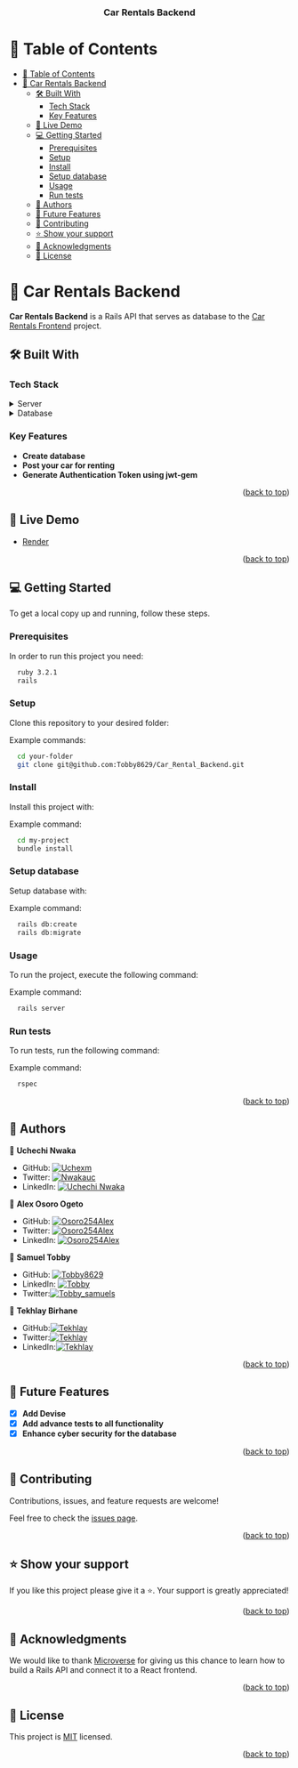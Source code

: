 <a name="readme-top"></a>

<div align="center">

  <h3><b>Car Rentals Backend</b></h3>

</div>

<!-- TABLE OF CONTENTS -->

# 📗 Table of Contents

- [📗 Table of Contents](#-table-of-contents)
- [📖 Car Rentals Backend ](#-car-rentals-backend-)
  - [🛠 Built With ](#-built-with-)
    - [Tech Stack ](#tech-stack-)
    - [Key Features ](#key-features-)
  - [🚀 Live Demo ](#-live-demo-)
  - [💻 Getting Started ](#-getting-started-)
    - [Prerequisites](#prerequisites)
    - [Setup](#setup)
    - [Install](#install)
    - [Setup database](#setup-database)
    - [Usage](#usage)
    - [Run tests](#run-tests)
  - [👥 Authors ](#-authors-)
  - [🔭 Future Features ](#-future-features-)
  - [🤝 Contributing ](#-contributing-)
  - [⭐️ Show your support ](#️-show-your-support-)
  - [🙏 Acknowledgments ](#-acknowledgments-)
  - [📝 License ](#-license-)

<!-- PROJECT DESCRIPTION -->

# 📖 Car Rentals Backend <a name="about-project"></a>

**Car Rentals Backend** is a Rails API that serves as database to the [Car Rentals Frontend](https://github.com/Tobby8629/Car_rental_frontend) project.

## 🛠 Built With <a name="built-with"></a>

### Tech Stack <a name="tech-stack"></a>

<details>
  <summary>Server</summary>
  <ul>
    <li><a href="https://rubyonrails.org/">Ruby On Rails</a></li>
  </ul>
</details>

<details>
<summary>Database</summary>
  <ul>
    <li><a href="https://www.postgresql.org/">PostgreSQL</a></li>
  </ul>
</details>

<!-- Features -->

### Key Features <a name="key-features"></a>

- **Create database**
- **Post your car for renting**
- **Generate Authentication Token using jwt-gem**

<p align="right">(<a href="#readme-top">back to top</a>)</p>

<!-- LIVE DEMO -->

## 🚀 Live Demo <a name="live-demo"></a>

- [Render](https://che-v1m0.onrender.com/)

<p align="right">(<a href="#readme-top">back to top</a>)</p>

<!-- GETTING STARTED -->

## 💻 Getting Started <a name="getting-started"></a>

To get a local copy up and running, follow these steps.

### Prerequisites

In order to run this project you need:

```sh
  ruby 3.2.1
  rails
```

### Setup

Clone this repository to your desired folder:

Example commands:

```sh
  cd your-folder
  git clone git@github.com:Tobby8629/Car_Rental_Backend.git
```

### Install

Install this project with:

Example command:

```sh
  cd my-project
  bundle install
```

### Setup database

Setup database with:

Example command:

```sh
  rails db:create
  rails db:migrate
```

### Usage

To run the project, execute the following command:

Example command:

```sh
  rails server
```

### Run tests

To run tests, run the following command:

Example command:

```sh
  rspec
```

<p align="right">(<a href="#readme-top">back to top</a>)</p>

<!-- AUTHORS -->

## 👥 Authors <a name="authors"></a>

👤 **Uchechi Nwaka**

- GitHub: [![Uchexm](https://img.shields.io/badge/-uchexm-white?logo=GitHub&logoColor=181717&style=plastic)](https://github.com/demix007)
- Twitter: [![Nwakauc](https://img.shields.io/badge/-nwakauc-blue?logo=Twitter&logoColor=skyBlue&style=plastic)](https://twitter.com/nwakauc)
- LinkedIn: [![Uchechi Nwaka](https://img.shields.io/badge/-nwakauc-white?logo=LinkedIn&logoColor=181717&style=plastic)](https://linkedin.com/in/nwakauc)

👤 **Alex Osoro Ogeto**

- GitHub: [![Osoro254Alex](https://img.shields.io/badge/-Osoro254Alex-white?logo=GitHub&logoColor=181717&style=plastic)](https://github.com/Osoro254Alex)
- Twitter: [![Osoro254Alex](https://img.shields.io/badge/-Osoro254Alex-blue?logo=Twitter&logoColor=skyBlue&style=plastic)](https://twitter.com/ALEX14809153)
- LinkedIn: [![Osoro254Alex](https://img.shields.io/badge/-Osoro254Alex-white?logo=LinkedIn&logoColor=181717&style=plastic)](https://www.linkedin.com/in/alexogeto/)

👤 **Samuel Tobby**

- GitHub: [![Tobby8629](https://img.shields.io/badge/-Tobby8629-white?logo=GitHub&logoColor=181717&style=plastic)](https://github.com/Tobby8629)
- LinkedIn: [![Tobby](https://img.shields.io/badge/-Tobby8629-white?logo=LinkedIn&logoColor=181717&style=plastic)](https://www.linkedin.com/in/samuel-popoola-tobby/)
- Twitter:[![Tobby_samuels](https://img.shields.io/badge/-Tobby_samuels-blue?logo=Twitter&logoColor=skyBlue&style=plastic)](https://twitter.com/Tobby_samuels)

👤 **Tekhlay Birhane**

- GitHub:[![Tekhlay](https://img.shields.io/badge/-Tekhlay-white?logo=GitHub&logoColor=181717&style=plastic)](https://github.com/Tekhlay)
- Twitter:[![Tekhlay](https://img.shields.io/badge/-Tekhlay-blue?logo=Twitter&logoColor=skyBlue&style=plastic)](https://twitter.com/TekhlayB12)
- LinkedIn:[![Tekhlay](https://img.shields.io/badge/-Tekhlay-white?logo=LinkedIn&logoColor=181717&style=plastic)](https://www.linkedin.com/in/tekhlay/)

<p align="right">(<a href="#readme-top">back to top</a>)</p>

<!-- FUTURE FEATURES -->

## 🔭 Future Features <a name="future-features"></a>

- [x] **Add Devise**
- [x] **Add advance tests to all functionality**
- [x] **Enhance cyber security for the database**

<p align="right">(<a href="#readme-top">back to top</a>)</p>

<!-- CONTRIBUTING -->

## 🤝 Contributing <a name="contributing"></a>

Contributions, issues, and feature requests are welcome!

Feel free to check the [issues page](https://github.com/Tobby8629/Car_Rental_Backend/issues).

<p align="right">(<a href="#readme-top">back to top</a>)</p>

<!-- SUPPORT -->

## ⭐️ Show your support <a name="support"></a>

If you like this project please give it a ⭐️. Your support is greatly appreciated!

<p align="right">(<a href="#readme-top">back to top</a>)</p>

<!-- ACKNOWLEDGEMENTS -->

## 🙏 Acknowledgments <a name="acknowledgements"></a>

We would like to thank [Microverse](https://www.microverse.org/) for giving us this chance to learn how to build a Rails API and connect it to a React frontend.

<p align="right">(<a href="#readme-top">back to top</a>)</p>

<!-- LICENSE -->

## 📝 License <a name="license"></a>

This project is [MIT](./LICENSE) licensed.

<p align="right">(<a href="#readme-top">back to top</a>)</p>